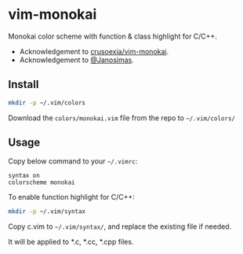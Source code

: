 vim-monokai
===========

Monokai color scheme with function & class highlight for C/C++. 

* Acknowledgement to [crusoexia/vim-monokai](https://github.com/crusoexia/vim-monokai). 
* Acknowledgement to [@Janosimas](https://stackoverflow.com/a/10140882/2753374).

Install
-------

```bash
mkdir -p ~/.vim/colors
```
    
Download the `colors/monokai.vim` file from the repo to `~/.vim/colors/`

Usage
-----

Copy below command to your `~/.vimrc`:

```VimL
syntax on
colorscheme monokai
```

To enable function highlight for C/C++:

```bash
mkdir -p ~/.vim/syntax
```

Copy c.vim to `~/.vim/syntax/`, and replace the existing file if needed.

It will be applied to *.c, *.cc, *.cpp files.


